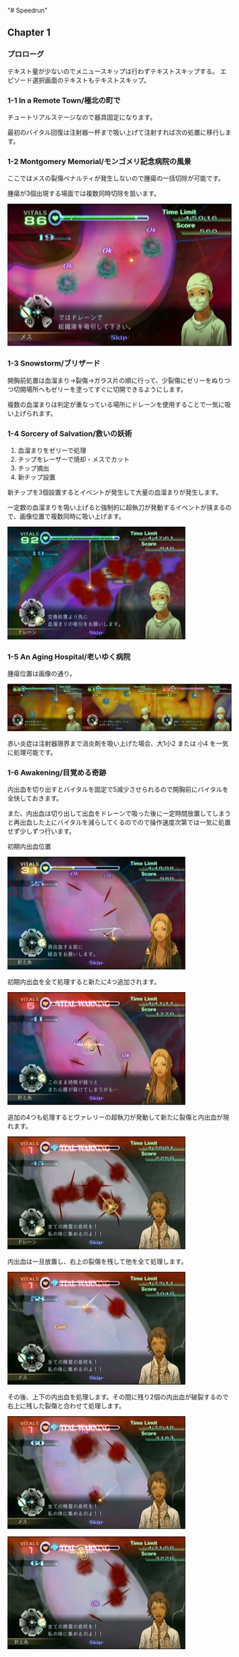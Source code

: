 "# Speedrun" 

## Chapter 1

### プロローグ

テキスト量が少ないのでメニュースキップは行わずテキストスキップする。
エピソード選択画面のテキストもテキストスキップ。

### 1-1 In a Remote Town/極北の町で

チュートリアルステージなので器具固定になります。

最初のバイタル回復は注射器一杯まで吸い上げて注射すれば次の処置に移行します。

### 1-2 Montgomery Memorial/モンゴメリ記念病院の風景

ここではメスの裂傷ペナルティが発生しないので腫瘍の一括切除が可能です。

腫瘍が3個出現する場面では複数同時切除を狙います。

![image](/images/1-2a.jpg)

### 1-3 Snowstorm/ブリザード

開胸前処置は血溜まり→裂傷→ガラス片の順に行って、少裂傷にゼリーをぬりつつ切開場所へもゼリーを塗ってすぐに切開できるようにします。

複数の血溜まりは判定が重なっている場所にドレーンを使用することで一気に吸い上げられます。

### 1-4 Sorcery of Salvation/救いの妖術

1. 血溜まりをゼリーで処理
2. チップをレーザーで焼却・メスでカット
3. チップ摘出
4. 新チップ設置

新チップを3個設置するとイベントが発生して大量の血溜まりが発生します。

一定数の血溜まりを吸い上げると強制的に超執刀が発動するイベントが挟まるので、画像位置で複数同時に吸い上げます。

![image](/images/1-4a.jpg)

### 1-5 An Aging Hospital/老いゆく病院

腫瘍位置は画像の通り。

![image](/images/1-5a.jpg)

赤い炎症は注射器限界まで消炎剤を吸い上げた場合、大1小2 または 小4 を一気に処理可能です。

### 1-6 Awakening/目覚める奇跡

内出血を切り出すとバイタルを固定で5減少させられるので開胸前にバイタルを全快しておきます。

また、内出血は切り出して出血をドレーンで吸った後に一定時間放置してしまうと再出血した上にバイタルを減らしてくるのでので操作速度次第では一気に処置せず少しずつ行います。

初期内出血位置

![image](/images/1-6a.jpg)

初期内出血を全て処理すると新たに4つ追加されます。

![image](/images/1-6b.jpg)

追加の4つも処理するとヴァレリーの超執刀が発動して新たに裂傷と内出血が現れます。

![image](/images/1-6c.jpg)

内出血は一旦放置し、右上の裂傷を残して他を全て処理します。

![image](/images/1-6d.jpg)

その後、上下の内出血を処理します。その間に残り2個の内出血が破裂するので右上に残した裂傷と合わせて処理します。

![image](/images/1-6e.jpg)

![image](/images/1-6f.jpg)
